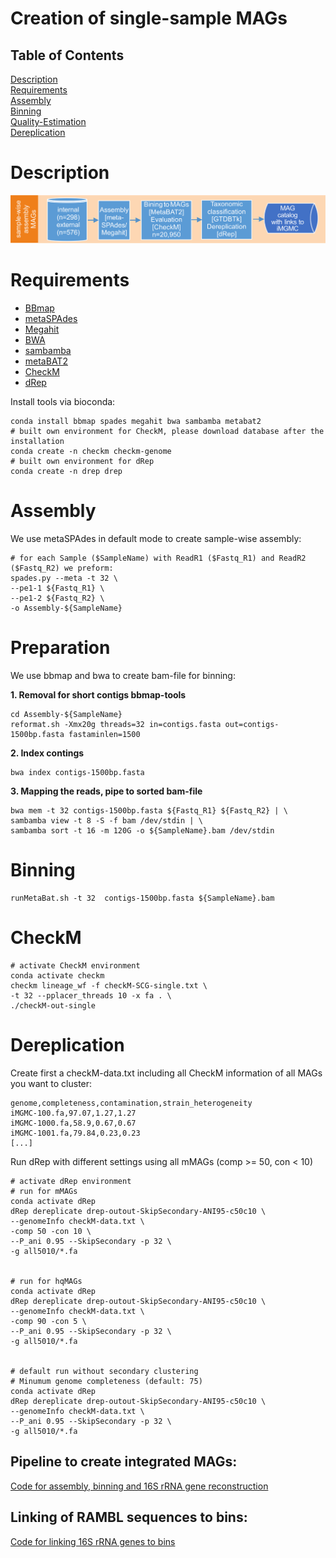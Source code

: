 # Creation of single-sample MAGs

## Table of Contents

[Description](#Description)  
[Requirements](#Requirements)  
[Assembly](#Assembly)  
[Binning](#Binning)  
[Quality-Estimation](#CheckM)  
[Dereplication](#Dereplication)  


# Description

![sMAG-creation-pipeline](/images/sMAG-creation-pipeline.png)

# Requirements
* [BBmap](https://sourceforge.net/projects/bbmap/)
* [metaSPAdes](http://cab.spbu.ru/software/spades/)
* [Megahit](https://github.com/voutcn/megahit/releases)
* [BWA](http://bio-bwa.sourceforge.net/)
* [sambamba](http://lomereiter.github.io/sambamba/)
* [metaBAT2](https://bitbucket.org/berkeleylab/metabat)
* [CheckM](https://ecogenomics.github.io/CheckM/)
* [dRep](https://github.com/MrOlm/drep/)

Install tools via bioconda:

	conda install bbmap spades megahit bwa sambamba metabat2
	# built own environment for CheckM, please download database after the installation
	conda create -n checkm checkm-genome
	# built own environment for dRep
	conda create -n drep drep


# Assembly

We use metaSPAdes in default mode to create sample-wise assembly:

    # for each Sample ($SampleName) with ReadR1 ($Fastq_R1) and ReadR2 ($Fastq_R2) we preform:
	spades.py --meta -t 32 \
	--pe1-1 ${Fastq_R1} \
	--pe1-2 ${Fastq_R2} \
	-o Assembly-${SampleName}

# Preparation

We use bbmap and bwa to create bam-file for binning:

**1. Removal for short contigs bbmap-tools**

    cd Assembly-${SampleName}
	reformat.sh -Xmx20g threads=32 in=contigs.fasta out=contigs-1500bp.fasta fastaminlen=1500

**2. Index contings**

	bwa index contigs-1500bp.fasta

**3. Mapping the reads, pipe to sorted bam-file**
	
	bwa mem -t 32 contigs-1500bp.fasta ${Fastq_R1} ${Fastq_R2} | \
	sambamba view -t 8 -S -f bam /dev/stdin | \
	sambamba sort -t 16 -m 120G -o ${SampleName}.bam /dev/stdin

# Binning

	runMetaBat.sh -t 32  contigs-1500bp.fasta ${SampleName}.bam

# CheckM

	# activate CheckM environment
	conda activate checkm
	checkm lineage_wf -f checkM-SCG-single.txt \
	-t 32 --pplacer_threads 10 -x fa . \
	./checkM-out-single

# Dereplication

Create first a checkM-data.txt including all CheckM information of all MAGs you want to cluster:

	genome,completeness,contamination,strain_heterogeneity
	iMGMC-100.fa,97.07,1.27,1.27
	iMGMC-1000.fa,58.9,0.67,0.67
	iMGMC-1001.fa,79.84,0.23,0.23
	[...]

Run dRep with different settings using all mMAGs (comp >= 50, con < 10)

	# activate dRep environment
	# run for mMAGs
	conda activate dRep
	dRep dereplicate drep-outout-SkipSecondary-ANI95-c50c10 \
	--genomeInfo checkM-data.txt \
	-comp 50 -con 10 \
	--P_ani 0.95 --SkipSecondary -p 32 \
	-g all5010/*.fa


	# run for hqMAGs
	conda activate dRep
	dRep dereplicate drep-outout-SkipSecondary-ANI95-c50c10 \
	--genomeInfo checkM-data.txt \
	-comp 90 -con 5 \
	--P_ani 0.95 --SkipSecondary -p 32 \
	-g all5010/*.fa


	# default run without secondary clustering
	# Minumum genome completeness (default: 75)
	conda activate dRep
	dRep dereplicate drep-outout-SkipSecondary-ANI95-c50c10 \
	--genomeInfo checkM-data.txt \
	--P_ani 0.95 --SkipSecondary -p 32 \
	-g all5010/*.fa


## Pipeline to create integrated MAGs:
	
[Code for assembly, binning and 16S rRNA gene reconstruction](/creation-cataloge-pipeline.md)

## Linking of RAMBL sequences to bins:

[Code for linking 16S rRNA genes to bins](/linking/README.md)
